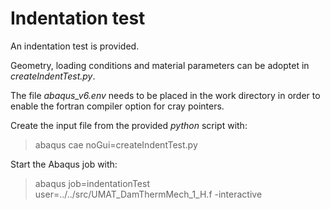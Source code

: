# Indentation test
An indentation test is provided. 

Geometry, loading conditions and material parameters can be adoptet in *createIndentTest.py*.

The file *abaqus_v6.env* needs to be placed in the work directory in order to enable the fortran compiler option for cray pointers.

Create the input file from the provided *python* script with:
> abaqus cae noGui=createIndentTest.py

Start the Abaqus job with:
> abaqus job=indentationTest user=../../src/UMAT_DamThermMech_1_H.f -interactive
